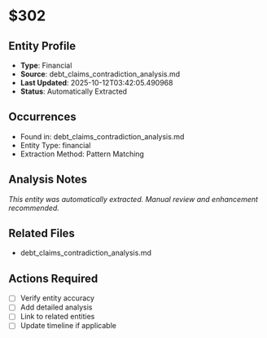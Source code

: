 # $302

## Entity Profile
- **Type**: Financial
- **Source**: debt_claims_contradiction_analysis.md
- **Last Updated**: 2025-10-12T03:42:05.490968
- **Status**: Automatically Extracted

## Occurrences
- Found in: debt_claims_contradiction_analysis.md
- Entity Type: financial
- Extraction Method: Pattern Matching

## Analysis Notes
*This entity was automatically extracted. Manual review and enhancement recommended.*

## Related Files
- debt_claims_contradiction_analysis.md

## Actions Required
- [ ] Verify entity accuracy
- [ ] Add detailed analysis
- [ ] Link to related entities
- [ ] Update timeline if applicable
